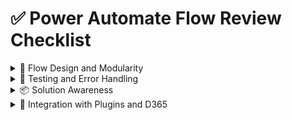 # ✅ Power Automate Flow Review Checklist

<details>
<summary>🔁 Flow Design and Modularity</summary>

- [ ] Flow is modular and reusable across environments  
- [ ] Trigger type is appropriate and scoped correctly  
- [ ] Connection references used instead of direct connections  
- [ ] Parent-child flow architecture used where appropriate  
- [ ] Flow logic avoids excessive nesting or branching  
- [ ] Expressions and conditions are readable and documented  
- [ ] Avoids hardcoded GUIDs, URLs, or environment-specific values  

</details>

<details>
<summary>🧪 Testing and Error Handling</summary>

- [ ] Flow tested with edge cases and failure paths  
- [ ] Retry policies configured where needed  
- [ ] Error handling implemented using `Configure Run After` or `Scope` blocks  
- [ ] Flow handles nulls, empty arrays, and missing attributes gracefully  
- [ ] Flow includes fallback logic or notifications for critical failures  

</details>

<details>
<summary>📦 Solution Awareness</summary>

- [ ] Flow is part of a managed solution  
- [ ] Environment variables used for configurable values  
- [ ] Secure inputs/outputs enabled for sensitive data  
- [ ] Flow name and description are clear and traceable  
- [ ] Flow avoids deprecated actions or connectors  
- [ ] Flow uses Dataverse connector (not legacy CDS)  

</details>

<details>
<summary>🔗 Integration with Plugins and D365</summary>

- [ ] Flow triggers aligned with plugin logic and entity events  
- [ ] Flow avoids race conditions with plugin execution  
- [ ] Flow respects plugin depth and avoids triggering loops  
- [ ] Flow uses alternate keys or GUIDs consistently  
- [ ] Flow avoids redundant updates that could retrigger plugins  

</details>